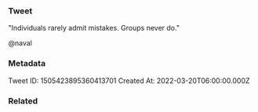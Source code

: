 ### Tweet
"Individuals rarely admit mistakes. Groups never do."

@naval

### Metadata
Tweet ID: 1505423895360413701
Created At: 2022-03-20T06:00:00.000Z

### Related

